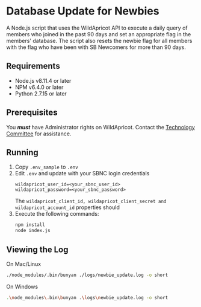# Database Update for Newbies
A Node.js script that uses the WildApricot API to execute a daily query of members who joined in the past 90 days and set an appropriate flag in the members' database. The script also resets the newbie flag for all members with the flag who have been with SB Newcomers for more than 90 days.

## Requirements
* Node.js v8.11.4 or later
* NPM v6.4.0 or later
* Python 2.7.15 or later

## Prerequisites
You __***must***__ have Administrator rights on WildApricot. Contact the [Technology Committee](mailto:technology@sbnewcomers.org) for assistance.

## Running
1. Copy `.env_sample` to `.env`
2. Edit `.env` and update with your SBNC login credentials
   ```
   wildapricot_user_id=<your_sbnc_user_id>
   wildapricot_password=<your_sbnc_password>
   ```
   The `wildapricot_client_id, wildapricot_client_secret and wildapricot_account_id`  properties should
3. Execute the following commands:
   ```bash
   npm install
   node index.js
   ```

## Viewing the Log

On Mac/Linux

```bash
./node_modules/.bin/bunyan ./logs/newbie_update.log -o short
```

On Windows

```bash
.\node_modules\.bin\bunyan .\logs\newbie_update.log -o short
```